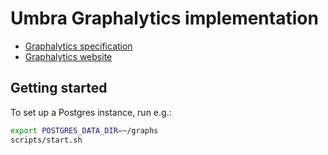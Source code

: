 # Umbra Graphalytics implementation

* [Graphalytics specification](https://ldbcouncil.org/ldbc_graphalytics_docs/graphalytics_spec.pdf)
* [Graphalytics website](https://ldbcouncil.org/benchmarks/graphalytics/)

## Getting started

To set up a Postgres instance, run e.g.:

```bash
export POSTGRES_DATA_DIR=~/graphs
scripts/start.sh
```

